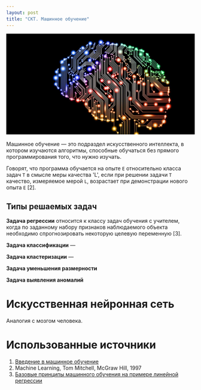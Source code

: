 ```yaml
---
layout: post
title: "СКТ. Машинное обучение"
---
```


![Нейронная сеть](/assets/images/neural-network.jpg)

Машинное обучение &mdash; это подраздел искусственного интеллекта, в котором изучаются алгоритмы, способные обучаться без прямого программирования того, что нужно изучать. 

Говорят, что программа обучается на опыте `E` относительно класса задач `T` в смысле меры качества 'L', если при решении задачи `T` качество, измеряемое мерой `L`, возрастает при демонстрации нового опыта `E` [2].

## Типы решаемых задач

**Задача регрессии** относится к классу задач обучения с учителем, когда по заданному набору признаков наблюдаемого объекта необходимо спрогнозировать некоторую целевую переменную [3]. 

**Задача классификации** &mdash; 

**Задача кластеризации** &mdash; 

**Задача уменьшения размерности** 

**Задача выявления аномалий** 

# Искусственная нейронная сеть

Аналогия с мозгом человека.


# Использованные источники

1. [Введение в машинное обучение](https://habr.com/ru/post/448892/)
2. Machine Learning, Tom Mitchell, McGraw Hill, 1997
3. [Базовые принципы машинного обучения на примере линейной регрессии](https://habr.com/ru/company/ods/blog/322076/)
